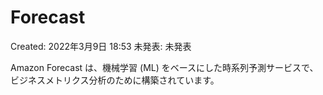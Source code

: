 # Forecast

Created: 2022年3月9日 18:53
未発表: 未発表

Amazon Forecast は、機械学習 (ML) をベースにした時系列予測サービスで、ビジネスメトリクス分析のために構築されています。